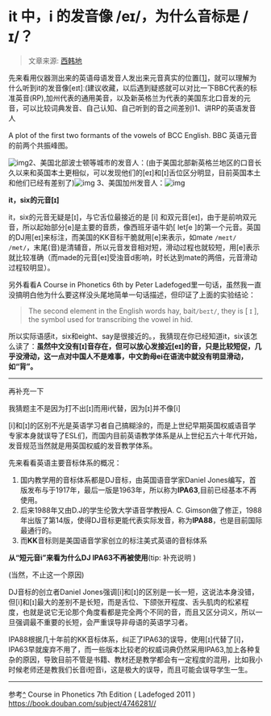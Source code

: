 # it 中，i 的发音像 /eɪ/，为什么音标是 /ɪ/？

> 文章来源: [西韩地](https://www.zhihu.com/question/338596387/answer/1050873748)



先来看用仪器测出来的英语母语发音人发出来元音真实的位置[[1\]](https://www.zhihu.com/question/338596387#ref_1)，就可以理解为什么听到it的发音像[eɪt]ː(建议收藏，以后遇到疑惑就可以对比一下BBC代表的标准英音(RP),加州代表的通用美音，以及新英格兰为代表的美国东北口音发的元音，可以比较词典发音、自己认知、自己听到的音之间差别)1、讲RP的英语发音人

A plot of the first two formants of the vowels of BCC English. BBC 英语元音的前两个共振峰图。

![img](https://pic4.zhimg.com/80/v2-ee019af3cccbfccfabb7b4347e6fbe22_1440w.jpg?source=1940ef5c)2、美国北部波士顿等城市的发音人：(由于美国北部新英格兰地区的口音长久以来和英国本土更相似，可以发现他们的[eɪ]和[ɪ]舌位区分明显，目前英国本土和他们已经有差别了)![img](https://pic4.zhimg.com/80/v2-17a22ad09850195cc865848edfe49932_1440w.jpg?source=1940ef5c)
3、美国加州发音人：![img](https://pic2.zhimg.com/80/v2-17955d619d77d26c935a83d19e43e88c_1440w.jpg?source=1940ef5c)



**it，six的元音[ɪ]**

it，six的元音无疑是[ɪ]，与它舌位最接近的是 [i] 和双元音[eɪ]，由于是前响双元音，所以起始部分[e]是主要的音质，像西班牙语牛奶[ letʃe ]的第一个元音。英国的DJ用[eɪ]来标注，而美国的KK音标干脆就用[e]来表示，如mate `/meɪt/` `/met/`，末尾(音)是清辅音，所以元音发音相对短，滑动过程也就较短，用[e]表示就比较准确（而made的元音[eɪ]受浊音d影响，时长达到mate的两倍，元音滑动过程较明显）。

另外看看A Course in Phonetics 6th by Peter Ladefoged里一句话，虽然我一直没搞明白他为什么要这样没头尾地简单一句话描述，但印证了上面的实验结论：

> The second element in the English words hay, bait`/beɪt/`, they  is [ ɪ ], the symbol used for transcribing the vowel in hid.

所以实际语感it，six和eight、say是很接近的。，我猜现在你已经知道it，six该怎么读了：**虽然中文没有[ɪ]音存在，但可以放心发接近[eɪ]的音，只是比较短促，几乎没滑动，这一点对中国人不是难事，中文韵母ei在语流中就没有明显滑动，如“背”。**

------

再补充一下

我猜题主不是因为打不出[ɪ]而用i代替，因为[ɪ]并不像[i]

[i]和[ɪ]的区别不光是英语学习者自己搞糊涂的，而是上世纪早期英国权威语音学专家本身就误导了ESL们，而国内目前英语教学体系是从上世纪五六十年代开始，发音规范当然就是用英国权威的发音教学体系。

先来看看英语主要音标体系的概况：

1. 国内教学用的音标体系都是DJ音标，由英国语音学家Daniel Jones编写，首版发布与于1917年，最后一版是1963年，所以称为**IPA63**,目前已经基本不再使用。
2. 后来1988年又由D.J的学生伦敦大学语音学教授A. C. Gimson做了修正，1988年出版了第14版，使得DJ音标更能代表实际发音，称为**IPA88**，也是目前国际最通行的。
3. 而**KK**音标则是美国语音学家创立的标注美式英语的音标体系



**从“短元音i”来看为什么DJ IPA63不再被使用**(tip: 补充说明 )

(当然，不止这一个原因)

DJ音标的创立者Daniel Jones强调[i]和[ɪ]的区别是一长一短，这说法本身没错，但[i]和[ɪ]最大的差别不是长短，而是舌位、下颌张开程度、舌头肌肉的松紧程度，也就是说它无论那个角度看都是完全两个不同的音，而且又区分词义，所以一旦强调最不重要的长短，会严重误导非母语的英语学习者。

IPA88根据几十年前的KK音标体系，纠正了IPA63的误导，使用[ɪ]代替了[i]，IPA63早就废弃不用了，而一些版本比较老的权威词典仍然采用IPA63,加上各种复杂的原因，导致目前不管是书籍、教材还是教学都会有一定程度的混用，比如我小时候老师还是教我们长音i短音i，这是极大的误导，而且可能会误导学生一生。

<hr>

参考[^](https://www.zhihu.com/question/338596387#ref_1_0) Course in Phonetics 7th Edition ( Ladefoged 2011 ) https://book.douban.com/subject/4746281//













